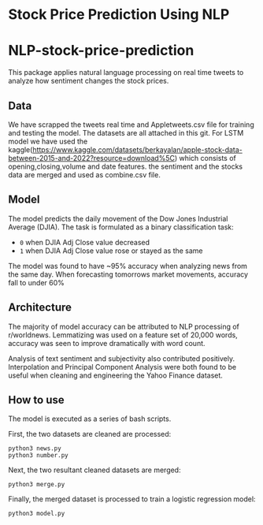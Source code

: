 # Stock Price Prediction Using NLP

# NLP-stock-price-prediction

This package applies natural language processing on real time tweets to analyze how sentiment changes the stock prices.

## Data

We have scrapped the tweets real time and Appletweets.csv file for training and testing the model. The datasets are all attached in this git.
For LSTM model we have used the kaggle(https://www.kaggle.com/datasets/berkayalan/apple-stock-data-between-2015-and-2022?resource=download%5C) which consists of opening,closing,volume and date features. the sentiment and the stocks data are merged and 
used as combine.csv file.



## Model

The model predicts the daily movement of the Dow Jones Industrial Average (DJIA).  The task is formulated as a binary classification task:
- `0` when DJIA Adj Close value decreased
- `1` when DJIA Adj Close value rose or stayed as the same

The model was found to have ~95% accuracy when analyzing news from the same day. When forecasting tomorrows market movements, accuracy fall to under 60%

## Architecture

The majority of model accuracy can be attributed to NLP processing of r/worldnews. Lemmatizing was used on a feature set of 20,000 words, accuracy was seen to improve dramatically with word count.

Analysis of text sentiment and subjectivity also contributed positively. Interpolation and Principal Component Analysis were both found to be useful when cleaning and engineering the Yahoo Finance dataset.

## How to use

The model is executed as a series of bash scripts.

First, the two datasets are cleaned are processed:

```
python3 news.py
python3 number.py
```

Next, the two resultant cleaned datasets are merged:

```
python3 merge.py
```

Finally, the merged dataset is processed to train a logistic regression model:

```
python3 model.py
